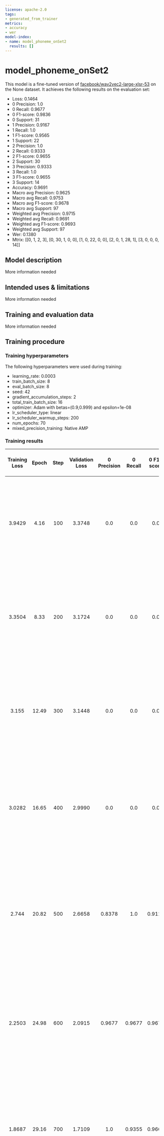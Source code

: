```yaml
---
license: apache-2.0
tags:
- generated_from_trainer
metrics:
- accuracy
- wer
model-index:
- name: model_phoneme_onSet2
  results: []
---
```


<!-- This model card has been generated automatically according to the information the Trainer had access to. You
should probably proofread and complete it, then remove this comment. -->

# model_phoneme_onSet2

This model is a fine-tuned version of [facebook/wav2vec2-large-xlsr-53](https://huggingface.co/facebook/wav2vec2-large-xlsr-53) on the None dataset.
It achieves the following results on the evaluation set:
- Loss: 0.1464
- 0 Precision: 1.0
- 0 Recall: 0.9677
- 0 F1-score: 0.9836
- 0 Support: 31
- 1 Precision: 0.9167
- 1 Recall: 1.0
- 1 F1-score: 0.9565
- 1 Support: 22
- 2 Precision: 1.0
- 2 Recall: 0.9333
- 2 F1-score: 0.9655
- 2 Support: 30
- 3 Precision: 0.9333
- 3 Recall: 1.0
- 3 F1-score: 0.9655
- 3 Support: 14
- Accuracy: 0.9691
- Macro avg Precision: 0.9625
- Macro avg Recall: 0.9753
- Macro avg F1-score: 0.9678
- Macro avg Support: 97
- Weighted avg Precision: 0.9715
- Weighted avg Recall: 0.9691
- Weighted avg F1-score: 0.9693
- Weighted avg Support: 97
- Wer: 0.1380
- Mtrix: [[0, 1, 2, 3], [0, 30, 1, 0, 0], [1, 0, 22, 0, 0], [2, 0, 1, 28, 1], [3, 0, 0, 0, 14]]

## Model description

More information needed

## Intended uses & limitations

More information needed

## Training and evaluation data

More information needed

## Training procedure

### Training hyperparameters

The following hyperparameters were used during training:
- learning_rate: 0.0003
- train_batch_size: 8
- eval_batch_size: 8
- seed: 42
- gradient_accumulation_steps: 2
- total_train_batch_size: 16
- optimizer: Adam with betas=(0.9,0.999) and epsilon=1e-08
- lr_scheduler_type: linear
- lr_scheduler_warmup_steps: 200
- num_epochs: 70
- mixed_precision_training: Native AMP

### Training results

| Training Loss | Epoch | Step | Validation Loss | 0 Precision | 0 Recall | 0 F1-score | 0 Support | 1 Precision | 1 Recall | 1 F1-score | 1 Support | 2 Precision | 2 Recall | 2 F1-score | 2 Support | 3 Precision | 3 Recall | 3 F1-score | 3 Support | Accuracy | Macro avg Precision | Macro avg Recall | Macro avg F1-score | Macro avg Support | Weighted avg Precision | Weighted avg Recall | Weighted avg F1-score | Weighted avg Support | Wer    | Mtrix                                                                                   |
|:-------------:|:-----:|:----:|:---------------:|:-----------:|:--------:|:----------:|:---------:|:-----------:|:--------:|:----------:|:---------:|:-----------:|:--------:|:----------:|:---------:|:-----------:|:--------:|:----------:|:---------:|:--------:|:-------------------:|:----------------:|:------------------:|:-----------------:|:----------------------:|:-------------------:|:---------------------:|:--------------------:|:------:|:---------------------------------------------------------------------------------------:|
| 3.9429        | 4.16  | 100  | 3.3748          | 0.0         | 0.0      | 0.0        | 31        | 0.0         | 0.0      | 0.0        | 22        | 0.0         | 0.0      | 0.0        | 30        | 0.1011      | 0.6429   | 0.1748     | 14        | 0.0928   | 0.0253              | 0.1607           | 0.0437             | 97                | 0.0146                 | 0.0928              | 0.0252                | 97                   | 0.9980 | [[0, 1, 2, 3], [0, 0, 0, 0, 31], [1, 0, 0, 0, 22], [2, 3, 0, 0, 27], [3, 5, 0, 0, 9]]   |
| 3.3504        | 8.33  | 200  | 3.1724          | 0.0         | 0.0      | 0.0        | 31        | 0.0         | 0.0      | 0.0        | 22        | 0.0         | 0.0      | 0.0        | 30        | 0.1011      | 0.6429   | 0.1748     | 14        | 0.0928   | 0.0253              | 0.1607           | 0.0437             | 97                | 0.0146                 | 0.0928              | 0.0252                | 97                   | 0.9980 | [[0, 1, 2, 3], [0, 0, 0, 0, 31], [1, 0, 0, 0, 22], [2, 3, 0, 0, 27], [3, 5, 0, 0, 9]]   |
| 3.155         | 12.49 | 300  | 3.1448          | 0.0         | 0.0      | 0.0        | 31        | 0.0         | 0.0      | 0.0        | 22        | 0.0         | 0.0      | 0.0        | 30        | 0.1011      | 0.6429   | 0.1748     | 14        | 0.0928   | 0.0253              | 0.1607           | 0.0437             | 97                | 0.0146                 | 0.0928              | 0.0252                | 97                   | 0.9980 | [[0, 1, 2, 3], [0, 0, 0, 0, 31], [1, 0, 0, 0, 22], [2, 3, 0, 0, 27], [3, 5, 0, 0, 9]]   |
| 3.0282        | 16.65 | 400  | 2.9990          | 0.0         | 0.0      | 0.0        | 31        | 0.2268      | 1.0      | 0.3697     | 22        | 0.0         | 0.0      | 0.0        | 30        | 0.0         | 0.0      | 0.0        | 14        | 0.2268   | 0.0567              | 0.25             | 0.0924             | 97                | 0.0514                 | 0.2268              | 0.0839                | 97                   | 1.0    | [[0, 1, 2, 3], [0, 0, 31, 0, 0], [1, 0, 22, 0, 0], [2, 0, 30, 0, 0], [3, 0, 14, 0, 0]]  |
| 2.744         | 20.82 | 500  | 2.6658          | 0.8378      | 1.0      | 0.9118     | 31        | 0.3889      | 0.6364   | 0.4828     | 22        | 0.4583      | 0.3667   | 0.4074     | 30        | 0.0         | 0.0      | 0.0        | 14        | 0.5773   | 0.4213              | 0.5008           | 0.4505             | 97                | 0.4977                 | 0.5773              | 0.5269                | 97                   | 1.0    | [[0, 1, 2, 3], [0, 31, 0, 0, 0], [1, 6, 14, 2, 0], [2, 0, 19, 11, 0], [3, 0, 3, 11, 0]] |
| 2.2503        | 24.98 | 600  | 2.0915          | 0.9677      | 0.9677   | 0.9677     | 31        | 0.8571      | 0.8182   | 0.8372     | 22        | 0.875       | 0.9333   | 0.9032     | 30        | 0.9231      | 0.8571   | 0.8889     | 14        | 0.9072   | 0.9057              | 0.8941           | 0.8993             | 97                | 0.9075                 | 0.9072              | 0.9068                | 97                   | 0.9609 | [[0, 1, 2, 3], [0, 30, 1, 0, 0], [1, 1, 18, 2, 1], [2, 0, 2, 28, 0], [3, 0, 0, 2, 12]]  |
| 1.8687        | 29.16 | 700  | 1.7109          | 1.0         | 0.9355   | 0.9667     | 31        | 0.7857      | 1.0      | 0.88       | 22        | 1.0         | 0.9333   | 0.9655     | 30        | 1.0         | 0.8571   | 0.9231     | 14        | 0.9381   | 0.9464              | 0.9315           | 0.9338             | 97                | 0.9514                 | 0.9381              | 0.9404                | 97                   | 0.9373 | [[0, 1, 2, 3], [0, 29, 2, 0, 0], [1, 0, 22, 0, 0], [2, 0, 2, 28, 0], [3, 0, 2, 0, 12]]  |
| 1.4444        | 33.33 | 800  | 1.3295          | 1.0         | 0.9677   | 0.9836     | 31        | 0.88        | 1.0      | 0.9362     | 22        | 1.0         | 0.9667   | 0.9831     | 30        | 1.0         | 0.9286   | 0.9630     | 14        | 0.9691   | 0.97                | 0.9657           | 0.9664             | 97                | 0.9728                 | 0.9691              | 0.9697                | 97                   | 0.9142 | [[0, 1, 2, 3], [0, 30, 1, 0, 0], [1, 0, 22, 0, 0], [2, 0, 1, 29, 0], [3, 0, 1, 0, 13]]  |
| 0.95          | 37.49 | 900  | 0.8782          | 1.0         | 1.0      | 1.0        | 31        | 0.9167      | 1.0      | 0.9565     | 22        | 1.0         | 0.9333   | 0.9655     | 30        | 0.9286      | 0.9286   | 0.9286     | 14        | 0.9691   | 0.9613              | 0.9655           | 0.9627             | 97                | 0.9708                 | 0.9691              | 0.9692                | 97                   | 0.8545 | [[0, 1, 2, 3], [0, 31, 0, 0, 0], [1, 0, 22, 0, 0], [2, 0, 1, 28, 1], [3, 0, 1, 0, 13]]  |
| 0.5303        | 41.65 | 1000 | 0.4750          | 1.0         | 1.0      | 1.0        | 31        | 0.9167      | 1.0      | 0.9565     | 22        | 1.0         | 0.9333   | 0.9655     | 30        | 1.0         | 1.0      | 1.0        | 14        | 0.9794   | 0.9792              | 0.9833           | 0.9805             | 97                | 0.9811                 | 0.9794              | 0.9795                | 97                   | 0.6026 | [[0, 1, 2, 3], [0, 31, 0, 0, 0], [1, 0, 22, 0, 0], [2, 0, 2, 28, 0], [3, 0, 0, 0, 14]]  |
| 0.3054        | 45.82 | 1100 | 0.2919          | 0.9688      | 1.0      | 0.9841     | 31        | 0.9130      | 0.9545   | 0.9333     | 22        | 1.0         | 0.9      | 0.9474     | 30        | 0.9333      | 1.0      | 0.9655     | 14        | 0.9588   | 0.9538              | 0.9636           | 0.9576             | 97                | 0.9607                 | 0.9588              | 0.9586                | 97                   | 0.2373 | [[0, 1, 2, 3], [0, 31, 0, 0, 0], [1, 1, 21, 0, 0], [2, 0, 2, 27, 1], [3, 0, 0, 0, 14]]  |
| 0.1609        | 49.98 | 1200 | 0.1727          | 1.0         | 1.0      | 1.0        | 31        | 0.88        | 1.0      | 0.9362     | 22        | 1.0         | 0.9      | 0.9474     | 30        | 0.9286      | 0.9286   | 0.9286     | 14        | 0.9588   | 0.9521              | 0.9571           | 0.9530             | 97                | 0.9625                 | 0.9588              | 0.9589                | 97                   | 0.1646 | [[0, 1, 2, 3], [0, 31, 0, 0, 0], [1, 0, 22, 0, 0], [2, 0, 2, 27, 1], [3, 0, 1, 0, 13]]  |
| 0.1204        | 54.16 | 1300 | 0.1430          | 1.0         | 1.0      | 1.0        | 31        | 0.9167      | 1.0      | 0.9565     | 22        | 1.0         | 0.9333   | 0.9655     | 30        | 0.9286      | 0.9286   | 0.9286     | 14        | 0.9691   | 0.9613              | 0.9655           | 0.9627             | 97                | 0.9708                 | 0.9691              | 0.9692                | 97                   | 0.1370 | [[0, 1, 2, 3], [0, 31, 0, 0, 0], [1, 0, 22, 0, 0], [2, 0, 1, 28, 1], [3, 0, 1, 0, 13]]  |
| 0.0924        | 58.33 | 1400 | 0.1494          | 0.9677      | 0.9677   | 0.9677     | 31        | 0.9130      | 0.9545   | 0.9333     | 22        | 1.0         | 0.9333   | 0.9655     | 30        | 0.9333      | 1.0      | 0.9655     | 14        | 0.9588   | 0.9535              | 0.9639           | 0.9580             | 97                | 0.9603                 | 0.9588              | 0.9589                | 97                   | 0.1581 | [[0, 1, 2, 3], [0, 30, 1, 0, 0], [1, 1, 21, 0, 0], [2, 0, 1, 28, 1], [3, 0, 0, 0, 14]]  |
| 0.0596        | 62.49 | 1500 | 0.1484          | 1.0         | 0.9677   | 0.9836     | 31        | 0.9167      | 1.0      | 0.9565     | 22        | 1.0         | 0.9333   | 0.9655     | 30        | 0.9333      | 1.0      | 0.9655     | 14        | 0.9691   | 0.9625              | 0.9753           | 0.9678             | 97                | 0.9715                 | 0.9691              | 0.9693                | 97                   | 0.1370 | [[0, 1, 2, 3], [0, 30, 1, 0, 0], [1, 0, 22, 0, 0], [2, 0, 1, 28, 1], [3, 0, 0, 0, 14]]  |
| 0.0592        | 66.65 | 1600 | 0.1464          | 1.0         | 0.9677   | 0.9836     | 31        | 0.9167      | 1.0      | 0.9565     | 22        | 1.0         | 0.9333   | 0.9655     | 30        | 0.9333      | 1.0      | 0.9655     | 14        | 0.9691   | 0.9625              | 0.9753           | 0.9678             | 97                | 0.9715                 | 0.9691              | 0.9693                | 97                   | 0.1380 | [[0, 1, 2, 3], [0, 30, 1, 0, 0], [1, 0, 22, 0, 0], [2, 0, 1, 28, 1], [3, 0, 0, 0, 14]]  |


### Framework versions

- Transformers 4.25.1
- Pytorch 1.13.0+cu116
- Datasets 2.8.0
- Tokenizers 0.13.2
